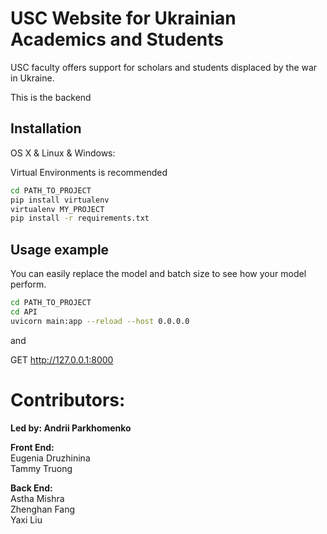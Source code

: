# USC Website for Ukrainian Academics and Students
USC faculty offers support for scholars and students displaced by the war in Ukraine.

This is the backend

## Installation

OS X & Linux & Windows:

Virtual Environments is recommended

```sh
cd PATH_TO_PROJECT
pip install virtualenv
virtualenv MY_PROJECT
pip install -r requirements.txt
```

## Usage example

You can easily replace the model and batch size to see how your model perform.


```sh
cd PATH_TO_PROJECT
cd API
uvicorn main:app --reload --host 0.0.0.0
```
and

GET http://127.0.0.1:8000

# Contributors: 
**Led by: Andrii Parkhomenko**  
  
**Front End:**  
Eugenia Druzhinina  
Tammy Truong  
  
**Back End:**  
Astha Mishra  
Zhenghan Fang  
Yaxi Liu  
